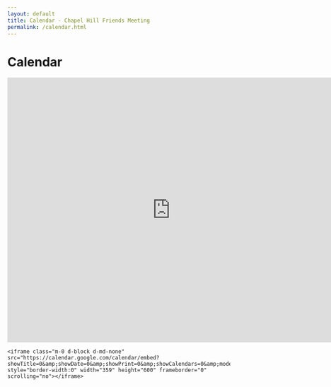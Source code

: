 ```yaml
---
layout: default
title: Calendar - Chapel Hill Friends Meeting
permalink: /calendar.html
---
```



<div class="d-flex justify-content-center">
  <div>
    <h1>Calendar</h1>
    <iframe class="m-0 d-none d-md-block" src="https://calendar.google.com/calendar/embed?showTitle=0&amp;showPrint=0&amp;showCalendars=0&amp;height=600&amp;wkst=1&amp;bgcolor=%23FFFFFF&amp;src=chapelhillfriends%40gmail.com&amp;color=%2328754E&amp;ctz=America%2FNew_York" style="border-width:0" width="736" height="600" frameborder="0" scrolling="no"></iframe>

    <iframe class="m-0 d-block d-md-none" src="https://calendar.google.com/calendar/embed?showTitle=0&amp;showDate=0&amp;showPrint=0&amp;showCalendars=0&amp;mode=AGENDA&amp;height=600&amp;wkst=1&amp;bgcolor=%23FFFFFF&amp;src=chapelhillfriends%40gmail.com&amp;color=%2328754E&amp;ctz=America%2FNew_York" style="border-width:0" width="359" height="600" frameborder="0" scrolling="no"></iframe>    
  </div>
</div>